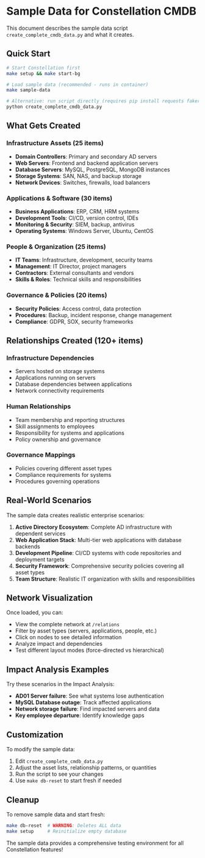# Sample Data for Constellation CMDB

This document describes the sample data script `create_complete_cmdb_data.py` and what it creates.

## Quick Start

```bash
# Start Constellation first
make setup && make start-bg

# Load sample data (recommended - runs in container)
make sample-data

# Alternative: run script directly (requires pip install requests faker)
python create_complete_cmdb_data.py
```

## What Gets Created

### Infrastructure Assets (25 items)
- **Domain Controllers**: Primary and secondary AD servers
- **Web Servers**: Frontend and backend application servers  
- **Database Servers**: MySQL, PostgreSQL, MongoDB instances
- **Storage Systems**: SAN, NAS, and backup storage
- **Network Devices**: Switches, firewalls, load balancers

### Applications & Software (30 items)
- **Business Applications**: ERP, CRM, HRM systems
- **Development Tools**: CI/CD, version control, IDEs
- **Monitoring & Security**: SIEM, backup, antivirus
- **Operating Systems**: Windows Server, Ubuntu, CentOS

### People & Organization (25 items)
- **IT Teams**: Infrastructure, development, security teams
- **Management**: IT Director, project managers
- **Contractors**: External consultants and vendors
- **Skills & Roles**: Technical skills and responsibilities

### Governance & Policies (20 items)
- **Security Policies**: Access control, data protection
- **Procedures**: Backup, incident response, change management
- **Compliance**: GDPR, SOX, security frameworks

## Relationships Created (120+ items)

### Infrastructure Dependencies
- Servers hosted on storage systems
- Applications running on servers
- Database dependencies between applications
- Network connectivity requirements

### Human Relationships
- Team membership and reporting structures
- Skill assignments to employees
- Responsibility for systems and applications
- Policy ownership and governance

### Governance Mappings
- Policies covering different asset types
- Compliance requirements for systems
- Procedures governing operations

## Real-World Scenarios

The sample data creates realistic enterprise scenarios:

1. **Active Directory Ecosystem**: Complete AD infrastructure with dependent services
2. **Web Application Stack**: Multi-tier web applications with database backends
3. **Development Pipeline**: CI/CD systems with code repositories and deployment targets
4. **Security Framework**: Comprehensive security policies covering all asset types
5. **Team Structure**: Realistic IT organization with skills and responsibilities

## Network Visualization

Once loaded, you can:
- View the complete network at `/relations`
- Filter by asset types (servers, applications, people, etc.)
- Click on nodes to see detailed information
- Analyze impact and dependencies
- Test different layout modes (force-directed vs hierarchical)

## Impact Analysis Examples

Try these scenarios in the Impact Analysis:
- **AD01 Server failure**: See what systems lose authentication
- **MySQL Database outage**: Track affected applications
- **Network storage failure**: Find impacted servers and data
- **Key employee departure**: Identify knowledge gaps

## Customization

To modify the sample data:
1. Edit `create_complete_cmdb_data.py`
2. Adjust the asset lists, relationship patterns, or quantities
3. Run the script to see your changes
4. Use `make db-reset` to start fresh if needed

## Cleanup

To remove sample data and start fresh:
```bash
make db-reset  # WARNING: Deletes ALL data
make setup     # Reinitialize empty database
```

The sample data provides a comprehensive testing environment for all Constellation features!